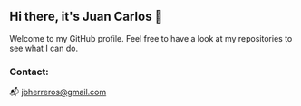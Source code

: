 ## Hi there, it's Juan Carlos 👋

Welcome to my GitHub profile. Feel free to have a look at my repositories to see what I can do. 

### Contact:
:mailbox_with_mail: jbherreros@gmail.com
